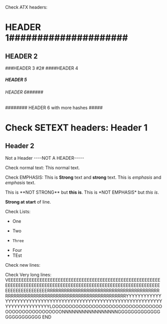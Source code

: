 Check ATX headers:
#                          HEADER 1#####################
## HEADER 2 ###
###HEADER 3 #2#
####HEADER 4
#####                   HEADER 5               #####
###### HEADER 6######
######## HEADER 6 with more hashes #####

Check SETEXT headers:
Header 1
====
Header 2
-
Not a Header
----NOT A HEADER-----

Check normal text:
This normal text.

Check EMPHASIS:
This is **Strong** text and __strong__ text.
This is *emphasis* and _emphasis_ text.

This is \*\*NOT STRONG\*\* but **this is**.
This is \*NOT EMPHASIS\* but _this is_.

**Strong at start** of line.

Check Lists:
* One
-  Two
+     Three
* Four
* TEst

Check new lines:






Check Very long lines:
VEEEEEEEEEEEEEEEEEEEEEEEEEEEEEEEEEEEEEEEEEEEEEEEEEEEEEEEEEEEEEEEEEEEEEEEEEEEEEEEEEEEEEEEEEEEEEEEEEEEEEEEEEEEEEEEEEEEEEEEEEEEEEEEEEEEEERRRRRRRRRRRRRRRRRRRRRRRRRRRRRRRRRRRRRRRRRRRRRRRRRRRRRRRRRRRRRRRRRRRRRRRRRRRRRRRRRRRYYYYYYYYYYYYYYYYYYYYYYYYYYYYYYYYYYYYYYYYYYYYYYYYYYYYYYYYYYYYYYYYYYYYYYYYYYYYYYYYLOOOOOOOOOOOOOOOOOOOOOOOOOOOOOOOOOOOOOOOOOOOOOOOOOONNNNNNNNNNNNNNNNNGGGGGGGGGGGGGGGGGGGGGGGG
END
